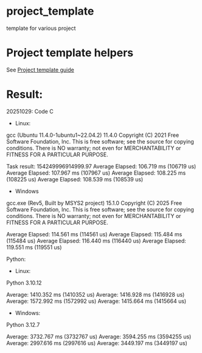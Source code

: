 # project_template
template for various project

# Project template helpers
See [Project template guide](docs/project_template_guide.md)

# Result:


20251029: Code C
- Linux:

gcc (Ubuntu 11.4.0-1ubuntu1~22.04.2) 11.4.0
Copyright (C) 2021 Free Software Foundation, Inc.
This is free software; see the source for copying conditions.  There is NO
warranty; not even for MERCHANTABILITY or FITNESS FOR A PARTICULAR PURPOSE.

Task result: 154249996914999.97
Average Elapsed: 106.719 ms (106719 us)
Average Elapsed: 107.967 ms (107967 us)
Average Elapsed: 108.225 ms (108225 us)
Average Elapsed: 108.539 ms (108539 us)

- Windows

gcc.exe (Rev5, Built by MSYS2 project) 15.1.0
Copyright (C) 2025 Free Software Foundation, Inc.
This is free software; see the source for copying conditions.  There is NO
warranty; not even for MERCHANTABILITY or FITNESS FOR A PARTICULAR PURPOSE.

Average Elapsed: 114.561 ms (114561 us)
Average Elapsed: 115.484 ms (115484 us)
Average Elapsed: 116.440 ms (116440 us)
Average Elapsed: 119.551 ms (119551 us)

Python:

- Linux:

Python 3.10.12

Average: 1410.352 ms (1410352 us)
Average: 1416.928 ms (1416928 us)
Average: 1572.992 ms (1572992 us)
Average: 1415.664 ms (1415664 us)

- Windows:

Python 3.12.7

Average: 3732.767 ms (3732767 us)
Average: 3594.255 ms (3594255 us)
Average: 2997.616 ms (2997616 us)
Average: 3449.197 ms (3449197 us)